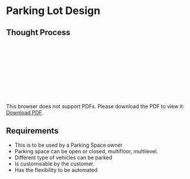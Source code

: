 # Parking Lot Design

## Thought Process

<object data="https://github.com/varmasaurav/ws-java-general/parking-lot/Thought_behind_the_design.pdf" type="application/pdf" width="700px" height="700px">
    <embed src="https://github.com/varmasaurav/ws-java-general/parking-lot/Thought_behind_the_design.pdf">
        <p>This browser does not support PDFs. Please download the PDF to view it: <a href="https://github.com/varmasaurav/ws-java-general/parking-lot/Thought_behind_the_design.pdf">Download PDF</a>.</p>
    </embed>
</object>

## Requirements
  * This is to be used by a Parking Space owner
  * Parking space can be open or closed, multifloor, multilevel.
  * Different type of vehicles can be parked
  * Is customisable by the customer.
  * Has the flexibility to be automated